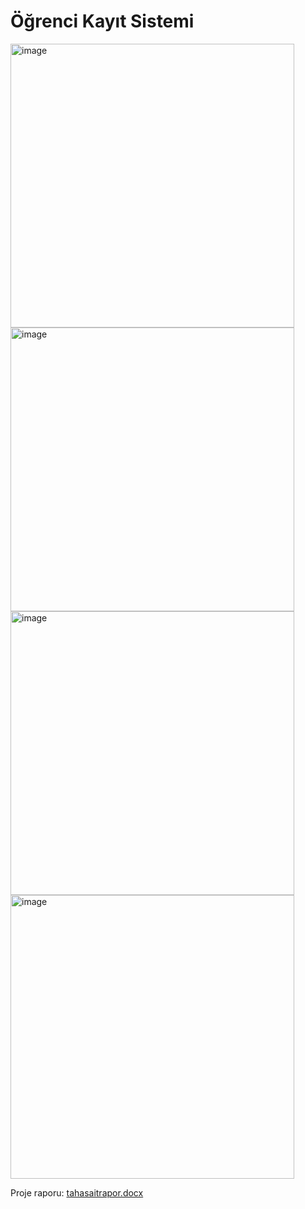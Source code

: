 # Öğrenci Kayıt Sistemi

<img width="454" alt="image" src="https://github.com/user-attachments/assets/f3a59e0e-792d-433c-aa56-9da8b1f91454" />
<img width="454" alt="image" src="https://github.com/user-attachments/assets/1604dab5-e40d-4869-82b4-da1590afe419" />
<img width="454" alt="image" src="https://github.com/user-attachments/assets/ae3e3985-77e3-43db-b030-c2b4bb3278b0" />
<img width="454" alt="image" src="https://github.com/user-attachments/assets/d1a829a4-c3e3-41a1-8b08-ac4c0d3ebe0f" />



Proje raporu:
  [tahasaitrapor.docx](https://github.com/user-attachments/files/20023191/tahasaitrapor.docx)
